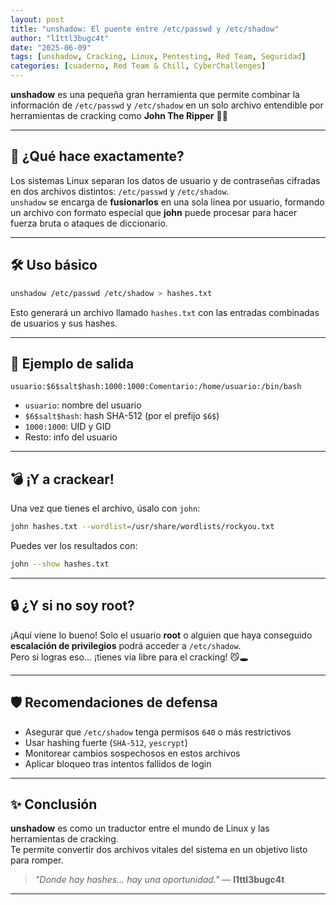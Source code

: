 ```yaml
---
layout: post
title: "unshadow: El puente entre /etc/passwd y /etc/shadow"
author: "l1ttl3bugc4t"
date: "2025-06-09"
tags: [unshadow, Cracking, Linux, Pentesting, Red Team, Seguridad]
categories: [cuaderno, Red Team & Chill, CyberChallenges]
---
```


**unshadow** es una pequeña gran herramienta que permite combinar la información de `/etc/passwd` y `/etc/shadow` en un solo archivo entendible por herramientas de cracking como **John The Ripper** 🦷💥

---

## 🧠 ¿Qué hace exactamente?

Los sistemas Linux separan los datos de usuario y de contraseñas cifradas en dos archivos distintos: `/etc/passwd` y `/etc/shadow`.  
`unshadow` se encarga de **fusionarlos** en una sola línea por usuario, formando un archivo con formato especial que **john** puede procesar para hacer fuerza bruta o ataques de diccionario.

---

## 🛠️ Uso básico

```bash
unshadow /etc/passwd /etc/shadow > hashes.txt
```

Esto generará un archivo llamado `hashes.txt` con las entradas combinadas de usuarios y sus hashes.

---

## 📄 Ejemplo de salida

```text
usuario:$6$salt$hash:1000:1000:Comentario:/home/usuario:/bin/bash
```

- `usuario`: nombre del usuario
- `$6$salt$hash`: hash SHA-512 (por el prefijo `$6$`)
- `1000:1000`: UID y GID
- Resto: info del usuario

---

## 💣 ¡Y a crackear!

Una vez que tienes el archivo, úsalo con `john`:

```bash
john hashes.txt --wordlist=/usr/share/wordlists/rockyou.txt
```

Puedes ver los resultados con:

```bash
john --show hashes.txt
```

---

## 🔒 ¿Y si no soy root?

¡Aquí viene lo bueno! Solo el usuario **root** o alguien que haya conseguido **escalación de privilegios** podrá acceder a `/etc/shadow`.  
Pero si logras eso… ¡tienes vía libre para el cracking! 😼🕳️

---

## 🛡️ Recomendaciones de defensa

- Asegurar que `/etc/shadow` tenga permisos `640` o más restrictivos
- Usar hashing fuerte (`SHA-512`, `yescrypt`)
- Monitorear cambios sospechosos en estos archivos
- Aplicar bloqueo tras intentos fallidos de login

---

## ✨ Conclusión

**unshadow** es como un traductor entre el mundo de Linux y las herramientas de cracking.  
Te permite convertir dos archivos vitales del sistema en un objetivo listo para romper.

> _"Donde hay hashes… hay una oportunidad."_ — **l1ttl3bugc4t**

---
